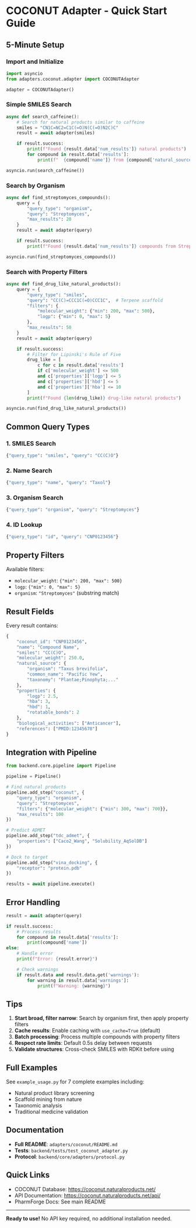 # COCONUT Adapter - Quick Start Guide

## 5-Minute Setup

### Import and Initialize
```python
import asyncio
from adapters.coconut.adapter import COCONUTAdapter

adapter = COCONUTAdapter()
```

### Simple SMILES Search
```python
async def search_caffeine():
    # Search for natural products similar to caffeine
    smiles = "CN1C=NC2=C1C(=O)N(C(=O)N2C)C"
    result = await adapter(smiles)

    if result.success:
        print(f"Found {result.data['num_results']} natural products")
        for compound in result.data['results']:
            print(f"  {compound['name']} from {compound['natural_source']['organism']}")

asyncio.run(search_caffeine())
```

### Search by Organism
```python
async def find_streptomyces_compounds():
    query = {
        "query_type": "organism",
        "query": "Streptomyces",
        "max_results": 20
    }
    result = await adapter(query)

    if result.success:
        print(f"Found {result.data['num_results']} compounds from Streptomyces")

asyncio.run(find_streptomyces_compounds())
```

### Search with Property Filters
```python
async def find_drug_like_natural_products():
    query = {
        "query_type": "smiles",
        "query": "CC(C)=CCC1C(=O)CCC1C",  # Terpene scaffold
        "filters": {
            "molecular_weight": {"min": 200, "max": 500},
            "logp": {"min": 0, "max": 5}
        },
        "max_results": 50
    }
    result = await adapter(query)

    if result.success:
        # Filter for Lipinski's Rule of Five
        drug_like = [
            c for c in result.data['results']
            if c['molecular_weight'] <= 500
            and c['properties']['logp'] <= 5
            and c['properties']['hbd'] <= 5
            and c['properties']['hba'] <= 10
        ]
        print(f"Found {len(drug_like)} drug-like natural products")

asyncio.run(find_drug_like_natural_products())
```

## Common Query Types

### 1. SMILES Search
```python
{"query_type": "smiles", "query": "CC(C)O"}
```

### 2. Name Search
```python
{"query_type": "name", "query": "Taxol"}
```

### 3. Organism Search
```python
{"query_type": "organism", "query": "Streptomyces"}
```

### 4. ID Lookup
```python
{"query_type": "id", "query": "CNP0123456"}
```

## Property Filters

Available filters:
- `molecular_weight`: `{"min": 200, "max": 500}`
- `logp`: `{"min": 0, "max": 5}`
- `organism`: `"Streptomyces"` (substring match)

## Result Fields

Every result contains:
```python
{
    "coconut_id": "CNP0123456",
    "name": "Compound Name",
    "smiles": "CC(C)O",
    "molecular_weight": 250.0,
    "natural_source": {
        "organism": "Taxus brevifolia",
        "common_name": "Pacific Yew",
        "taxonomy": "Plantae;Pinophyta;..."
    },
    "properties": {
        "logp": 2.5,
        "hba": 3,
        "hbd": 1,
        "rotatable_bonds": 2
    },
    "biological_activities": ["Anticancer"],
    "references": ["PMID:12345678"]
}
```

## Integration with Pipeline

```python
from backend.core.pipeline import Pipeline

pipeline = Pipeline()

# Find natural products
pipeline.add_step("coconut", {
    "query_type": "organism",
    "query": "Streptomyces",
    "filters": {"molecular_weight": {"min": 300, "max": 700}},
    "max_results": 100
})

# Predict ADMET
pipeline.add_step("tdc_admet", {
    "properties": ["Caco2_Wang", "Solubility_AqSolDB"]
})

# Dock to target
pipeline.add_step("vina_docking", {
    "receptor": "protein.pdb"
})

results = await pipeline.execute()
```

## Error Handling

```python
result = await adapter(query)

if result.success:
    # Process results
    for compound in result.data['results']:
        print(compound['name'])
else:
    # Handle error
    print(f"Error: {result.error}")

    # Check warnings
    if result.data and result.data.get('warnings'):
        for warning in result.data['warnings']:
            print(f"Warning: {warning}")
```

## Tips

1. **Start broad, filter narrow**: Search by organism first, then apply property filters
2. **Cache results**: Enable caching with `use_cache=True` (default)
3. **Batch processing**: Process multiple compounds with property filters
4. **Respect rate limits**: Default 0.5s delay between requests
5. **Validate structures**: Cross-check SMILES with RDKit before using

## Full Examples

See `example_usage.py` for 7 complete examples including:
- Natural product library screening
- Scaffold mining from nature
- Taxonomic analysis
- Traditional medicine validation

## Documentation

- **Full README**: `adapters/coconut/README.md`
- **Tests**: `backend/tests/test_coconut_adapter.py`
- **Protocol**: `backend/core/adapters/protocol.py`

## Quick Links

- COCONUT Database: https://coconut.naturalproducts.net/
- API Documentation: https://coconut.naturalproducts.net/api/
- PharmForge Docs: See main README

---

**Ready to use!** No API key required, no additional installation needed.
